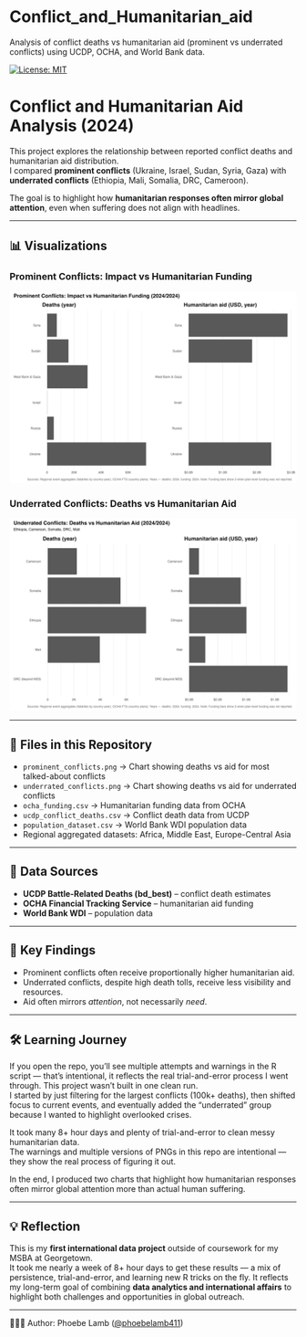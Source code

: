 # Conflict_and_Humanitarian_aid
Analysis of conflict deaths vs humanitarian aid (prominent vs underrated conflicts) using UCDP, OCHA, and World Bank data.

[![License: MIT](https://img.shields.io/badge/License-MIT-yellow.svg)](LICENSE)

# Conflict and Humanitarian Aid Analysis (2024)

This project explores the relationship between reported conflict deaths and humanitarian aid distribution.  
I compared **prominent conflicts** (Ukraine, Israel, Sudan, Syria, Gaza) with **underrated conflicts** (Ethiopia, Mali, Somalia, DRC, Cameroon).  

The goal is to highlight how **humanitarian responses often mirror global attention**, even when suffering does not align with headlines.  

---

## 📊 Visualizations

### Prominent Conflicts: Impact vs Humanitarian Funding
![Prominent Conflicts](prominent_conflicts.png)

### Underrated Conflicts: Deaths vs Humanitarian Aid
![Underrated Conflicts](underrated_conflicts.png)

---

## 📂 Files in this Repository
- `prominent_conflicts.png` → Chart showing deaths vs aid for most talked-about conflicts  
- `underrated_conflicts.png` → Chart showing deaths vs aid for underrated conflicts  
- `ocha_funding.csv` → Humanitarian funding data from OCHA  
- `ucdp_conflict_deaths.csv` → Conflict death data from UCDP  
- `population_dataset.csv` → World Bank WDI population data  
- Regional aggregated datasets: Africa, Middle East, Europe-Central Asia  

---

## 📂 Data Sources
- **UCDP Battle-Related Deaths (bd_best)** – conflict death estimates  
- **OCHA Financial Tracking Service** – humanitarian aid funding  
- **World Bank WDI** – population data  

---

## 🔎 Key Findings
- Prominent conflicts often receive proportionally higher humanitarian aid.  
- Underrated conflicts, despite high death tolls, receive less visibility and resources.  
- Aid often mirrors *attention*, not necessarily *need*.  

---

## 🛠️ Learning Journey
If you open the repo, you’ll see multiple attempts and warnings in the R script — that’s intentional, it reflects the real trial-and-error process I went through. This project wasn’t built in one clean run.  
I started by just filtering for the largest conflicts (100k+ deaths), then shifted focus to current events, and eventually added the “underrated” group because I wanted to highlight overlooked crises.  

It took many 8+ hour days and plenty of trial-and-error to clean messy humanitarian data.  
The warnings and multiple versions of PNGs in this repo are intentional — they show the real process of figuring it out.  

In the end, I produced two charts that highlight how humanitarian responses often mirror global attention more than actual human suffering.

---

## 💡 Reflection
This is my **first international data project** outside of coursework for my MSBA at Georgetown.  
It took me nearly a week of 8+ hour days to get these results — a mix of persistence, trial-and-error, and learning new R tricks on the fly. It reflects my long-term goal of combining **data analytics and international affairs** to highlight both challenges and opportunities in global outreach.  

---

👩🏻‍💻 Author: Phoebe Lamb ([@phoebelamb411](https://github.com/phoebelamb411))  
